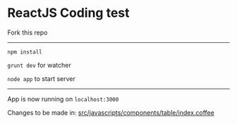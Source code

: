 # ReactJS Coding test

Fork this repo

***

`npm install`

`grunt dev` for watcher

`node app` to start server

***

App is now running on `localhost:3000`

Changes to be made in: [src/javascripts/components/table/index.coffee](https://github.com/samternent/frontend-coding-test/blob/master/src/javascripts/components/table/index.coffee)
